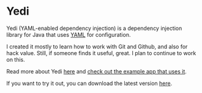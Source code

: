 # Yedi

Yedi (YAML-enabled dependency injection) is a dependency injection library for Java that uses
[YAML](http://www.yaml.org) for configuration.

I created it mostly to learn how to work with Git and Github, and also for hack value.
Still, if someone finds it useful, great. I plan to continue to work on this.

Read more about Yedi [here](http://mnaglic.github.com/Yedi/) and [check out the example app that uses it](http://github.com/mnaglic/Yedi/tree/master/yedi.examples.greeter).

If you want to try it out, you can download the latest version [here](https://github.com/mnaglic/Yedi/tree/master/releases).
